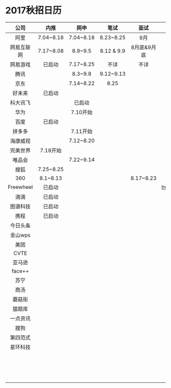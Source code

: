 # 2017秋招日历

|    公司     |    内推     |    网申     |     笔试     |    面试     |         其他         |
| :-------: | :-------: | :-------: | :--------: | :-------: | :----------------: |
|    阿里     | 7.04~8.18 | 7.04~8.18 | 8.23~8.25  |    9月     |         已投         |
|   网易互联网   | 7.17~8.08 |  8.9~9.5  | 8.12 & 9.9 |  8月底&9月底  |         已投         |
|   网易游戏    |    已启动    | 7.17~8.25 |     不详     |    不详     |         已投         |
|    腾讯     |           |  8.3~9.8  | 9.12~9.13  |           |         已投         |
|    京东     |           | 7.14~8.22 |    8.25    |           |         已投         |
|    好未来    |    已启动    |           |            |           |                    |
|   科大讯飞    |           |    已启动    |            |           |                    |
|    华为     |           |  7.10开始   |            |           |                    |
|    百度     |    已启动    |           |            |           |                    |
|    拼多多    |           |  7.11开始   |            |           |                    |
|   海康威视    |           | 7.12~8.20 |            |           |                    |
|   完美世界    |  7.18开始   |           |            |           |                    |
|    唯品会    |           | 7.22~9.14 |            |           |                    |
|    搜狐     | 7.25~8.25 |           |            |           |                    |
|    360    | 8.1~8.13  |           |            | 8.17~8.23 |                    |
| Freewheel |    已启动    |           |            |           | hyxue@freewheel.tv |
|    滴滴     |    已启动    |           |            |           |         已投         |
|   图谱科技    |    已启动    |           |            |           |                    |
|    携程     |    已启动    |           |            |           |                    |
|   今日头条    |           |           |            |           |         已投         |
|   金山wps   |           |           |            |           |                    |
|    美团     |           |           |            |           |         已投         |
|   CVTE    |           |           |            |           |                    |
|    亚马逊    |           |           |            |           |                    |
|  face++   |           |           |            |           |                    |
|    苏宁     |           |           |            |           |                    |
|    商汤     |           |           |            |           |                    |
|    蘑菇街    |           |           |            |           |                    |
|    猿题库    |           |           |            |           |                    |
|   一点资讯    |           |           |            |           |                    |
|    搜狗     |           |           |            |           |                    |
|   第四范式    |           |           |            |           |                    |
|   星环科技    |           |           |            |           |                    |
|           |           |           |            |           |                    |
|           |           |           |            |           |                    |
|           |           |           |            |           |                    |
|           |           |           |            |           |                    |
|           |           |           |            |           |                    |
|           |           |           |            |           |                    |
|           |           |           |            |           |                    |
|           |           |           |            |           |                    |
|           |           |           |            |           |                    |
|           |           |           |            |           |                    |
|           |           |           |            |           |                    |
|           |           |           |            |           |                    |
|           |           |           |            |           |                    |
|           |           |           |            |           |                    |
|           |           |           |            |           |                    |
|           |           |           |            |           |                    |